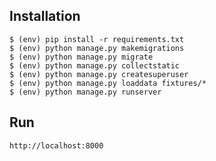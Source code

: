 Installation
--------------
  
  ```
  $ (env) pip install -r requirements.txt
  $ (env) python manage.py makemigrations
  $ (env) python manage.py migrate
  $ (env) python manage.py collectstatic
  $ (env) python manage.py createsuperuser
  $ (env) python manage.py loaddata fixtures/*
  $ (env) python manage.py runserver
  ```
  
Run
--------------

```
http://localhost:8000
```


